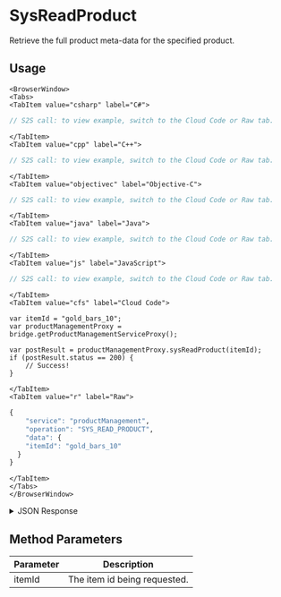 # SysReadProduct

Retrieve the full product meta-data for the specified product.

<PartialServop service_name="productManagement" operation_name="SYS_READ_PRODUCT" />

## Usage

```mdx-code-block
<BrowserWindow>
<Tabs>
<TabItem value="csharp" label="C#">
```

```csharp
// S2S call: to view example, switch to the Cloud Code or Raw tab.
```

```mdx-code-block
</TabItem>
<TabItem value="cpp" label="C++">
```

```cpp
// S2S call: to view example, switch to the Cloud Code or Raw tab.
```

```mdx-code-block
</TabItem>
<TabItem value="objectivec" label="Objective-C">
```

```objectivec
// S2S call: to view example, switch to the Cloud Code or Raw tab.
```

```mdx-code-block
</TabItem>
<TabItem value="java" label="Java">
```

```java
// S2S call: to view example, switch to the Cloud Code or Raw tab.
```

```mdx-code-block
</TabItem>
<TabItem value="js" label="JavaScript">
```

```javascript
// S2S call: to view example, switch to the Cloud Code or Raw tab.
```

```mdx-code-block
</TabItem>
<TabItem value="cfs" label="Cloud Code">
```

```cfscript
var itemId = "gold_bars_10";
var productManagementProxy = bridge.getProductManagementServiceProxy();

var postResult = productManagementProxy.sysReadProduct(itemId);
if (postResult.status == 200) {
    // Success!
}
```

```mdx-code-block
</TabItem>
<TabItem value="r" label="Raw">
```

```r
{
	"service": "productManagement",
	"operation": "SYS_READ_PRODUCT",
	"data": {
    "itemId": "gold_bars_10"
  }
}
```

```mdx-code-block
</TabItem>
</Tabs>
</BrowserWindow>
```

<details>
<summary>JSON Response</summary>

```json
{
  "data": {
    "productDetails": {
      "gameId": "23783",
      "itemId": "gold_bars_10",
      "type": "Consumable",
      "iTunesSubscriptionType": null,
      "category": "gold",
      "title": "product",
      "description": "gold_bars_10",
      "imageUrl": null,
      "currency": {},
      "parentCurrency": {},
      "peerCurrency": {
        "deploypeer": {
          "gems": 1
        }
      },
      "defaultPriceId": 0,
      "prices": [
        {
          "priceId": 0,
          "referencePrice": 400,
          "storeData": {
            "amazon": {
              "id": "com.amazon.cunsumable.gold.v1"
            },
            "facebook": {
              "currencyList": [
                {
                  "currency": "USD",
                  "price": 6
                }
              ]
            },
            "googlePlay": {
              "id": "3"
            }
          }
        },
        {
          "priceId": 1,
          "referencePrice": 500,
          "storeData": {
            "amazon": {
              "id": "a"
            }
          }
        }
      ],
      "data": null,
      "createdAt": 1592542611282,
      "updatedAt": 1592543124830,
      "version": 7,
      "absoluteImageUrl": null
    }
  },
  "status": 200
}
```
</details>

## Method Parameters
Parameter | Description
--------- | -----------
itemId | The item id being requested.


